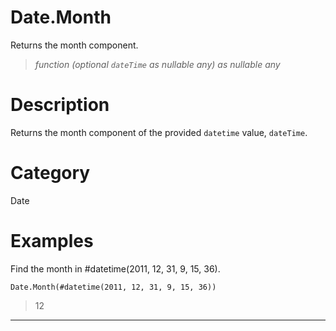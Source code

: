 ﻿# Date.Month
Returns the month component.
> _function (optional <code>dateTime</code> as nullable any) as nullable any_
# Description 
Returns the month component of the provided <code>datetime</code> value, <code>dateTime</code>.
# Category 
Date
# Examples 
Find the month in #datetime(2011, 12, 31, 9, 15, 36).
```
Date.Month(#datetime(2011, 12, 31, 9, 15, 36))
```
> 12
***
